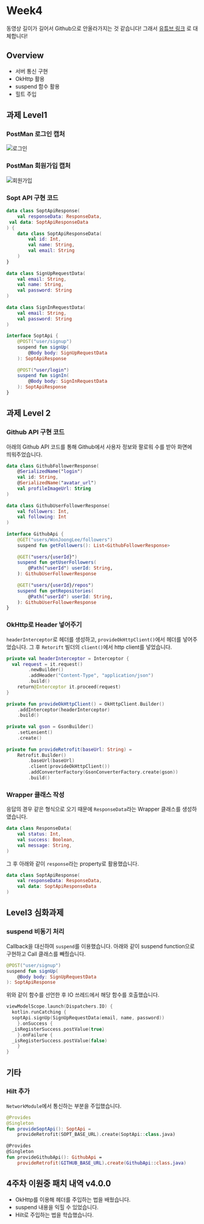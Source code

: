 # Week4
동영상 길이가 길어서 Github으로 안올라가지는 것 같습니다!
그래서 [유튜브 링크](https://youtu.be/jzVyWdOIH50) 로 대체합니다!

## Overview
- 서버 통신 구현
- OkHttp 활용
- suspend 함수 활용
- 힐트 주입

## 과제 Level1
### PostMan 로그인 캡처
![로그인](https://user-images.githubusercontent.com/57510192/141303434-4b450ed4-c347-4fcb-830b-688c2d8b5405.PNG)
### PostMan 회원가입 캡처
![회원가입](https://user-images.githubusercontent.com/57510192/141303440-8ed161a5-5220-4802-8c18-98a08a742582.PNG)
### Sopt API 구현 코드
```kotlin
data class SoptApiResponse(  
    val responseData: ResponseData,  
 val data: SoptApiResponseData  
) {  
    data class SoptApiResponseData(  
        val id: Int,  
		val name: String,  
		val email: String  
    )  
}  
  
data class SignUpRequestData(  
    val email: String,  
	val name: String,  
	val password: String  
)  
  
data class SignInRequestData(  
    val email: String,  
	val password: String  
)  
  
interface SoptApi {  
    @POST("user/signup")  
    suspend fun signUp(  
        @Body body: SignUpRequestData  
    ): SoptApiResponse  
  
    @POST("user/login")  
    suspend fun signIn(  
        @Body body: SignInRequestData  
    ): SoptApiResponse  
}
```
## 과제 Level 2
### Github API 구현 코드
아래의 Github API 코드를 통해 Github에서 사용자 정보와 팔로워 수를 받아 화면에 띄워주었습니다.
```kotlin
data class GithubFollowerResponse(  
    @SerializedName("login")  
    val id: String,  
	@SerializedName("avatar_url")  
    val profileImageUrl: String  
)  
  
data class GithubUserFollowerResponse(  
    val followers: Int,  
	val following: Int  
)  
  
interface GithubApi {  
    @GET("users/WonJoongLee/followers")  
    suspend fun getFollowers(): List<GithubFollowerResponse>  
  
    @GET("users/{userId}")  
    suspend fun getUserFollowers(  
        @Path("userId") userId: String,  
	): GithubUserFollowerResponse  
  
    @GET("users/{userId}/repos")  
    suspend fun getRepositories(  
        @Path("userId") userId: String,  
	): GithubUserFollowerResponse  
}
```
### OkHttp로 Header 넣어주기
`headerInterceptor`로 헤더를 생성하고, `provideOkHttpClient()`에서 헤더를 넣어주었습니다.
그 후 `Retorift` 빌더의 `client()`에서 http client를 넣었습니다.
```kotlin
private val headerInterceptor = Interceptor {  
  val request = it.request()  
        .newBuilder()  
        .addHeader("Content-Type", "application/json")  
        .build()  
    return@Interceptor it.proceed(request)  
}  
  
private fun provideOkHttpClient() = OkHttpClient.Builder()  
    .addInterceptor(headerInterceptor)  
    .build()  
  
private val gson = GsonBuilder()  
    .setLenient()  
    .create()  
  
private fun provideRetrofit(baseUrl: String) =  
    Retrofit.Builder()  
        .baseUrl(baseUrl)  
        .client(provideOkHttpClient())  
        .addConverterFactory(GsonConverterFactory.create(gson))  
        .build()
```
### Wrapper 클래스 작성
응답의 경우 같은 형식으로 오기 때문에 `ResponseData`라는 Wrapper 클래스를 생성하였습니다.
```kotlin
data class ResponseData(  
    val status: Int,  
	val success: Boolean,  
	val message: String,  
)
```
그 후 아래와 같이 `response`라는 property로 활용했습니다.
```kotlin
data class SoptApiResponse(  
    val responseData: ResponseData,  
	val data: SoptApiResponseData  
)
```
## Level3 심화과제
### suspend 비동기 처리
Callback을 대신하여 `suspend`를 이용했습니다. 아래와 같이 suspend function으로 구현하고 Call 클래스를 빼줬습니다.
```kotlin
@POST("user/signup")  
suspend fun signUp(  
    @Body body: SignUpRequestData  
): SoptApiResponse
```
위와 같이 함수를 선언한 후 IO 쓰레드에서 해당 함수를 호출했습니다.
```kotlin
viewModelScope.launch(Dispatchers.IO) {  
  kotlin.runCatching {  
  soptApi.signUp(SignUpRequestData(email, name, password))  
    }.onSuccess {  
  _isRegisterSuccess.postValue(true)  
    }.onFailure {  
  _isRegisterSuccess.postValue(false)  
    }  
}
```
## 기타
### Hilt 추가
`NetworkModule`에서 통신하는 부분을 주입했습니다.
```kotlin
@Provides  
@Singleton  
fun provideSoptApi(): SoptApi =  
    provideRetrofit(SOPT_BASE_URL).create(SoptApi::class.java)  
  
@Provides  
@Singleton  
fun provideGithubApi(): GithubApi =  
    provideRetrofit(GITHUB_BASE_URL).create(GithubApi::class.java)
```
## 4주차 이원중 패치 내역 v4.0.0
- OkHttp를 이용해 헤더를 주입하는 법을 배웠습니다.
- suspend 내용을 익힐 수 있었습니다.
- Hilt로 주입하는 법을 학습했습니다.
